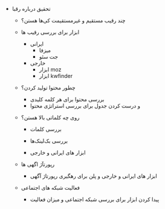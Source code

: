 




-  تحقیق درباره رقبا
	- چند رقیب مستقیم و غیرمستقیمت کی‌ها هستن؟
	- ابزار برای بررسی رقیب ها
		- ایرانی
			- میزفا
			- جت سئو
		- خارجی 
			- ابزار moz
			- ابزار kwfinder
			

	-   چطور محتوا تولید کردن؟
		- بررسی محتوا برای هر کلمه کلیدی 
		- و درست کردن جدول برای بررسی استراتژی محتوا

	-   روی چه کلماتی بالا هستن؟
		- بررسی کلمات

		- بررسی  بک‌لینک‌ها
		-  ابزار های ایرانی و خارجی

	- رپورتآژ اگهی ها 
		- ابزار های ایرانی و خارجی و پلن برای رهگیری رپورتاژ آگهی

	- فعالیت شبکه های اجتماعی
		- پیدا کردن ابزار برای بررسی  شبکه اجتماعی و میزان فعالیت 
